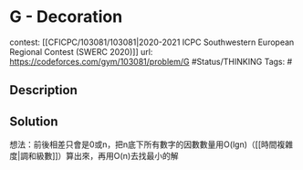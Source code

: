 # G - Decoration

contest: [[CFICPC/103081/103081|2020-2021 ICPC Southwestern European Regional Contest (SWERC 2020)]]
url: https://codeforces.com/gym/103081/problem/G
#Status/THINKING
Tags: #

## Description

## Solution

想法：前後相差只會是0或n，把n底下所有數字的因數數量用O(lgn)（[[時間複雜度|調和級數]]）算出來，再用O(n)去找最小的解